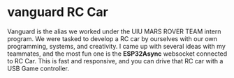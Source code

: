 # vanguard RC Car

Vanguard is the alias we worked under the UIU MARS ROVER TEAM intern program. We were tasked to develop a RC car by ourselves with our own programming, systems, and creativity. 
I came up with several ideas with my teammates, and the most fun one is the **ESP32Async** websocket connected to RC Car. This is fast and responsive, and you can drive that RC car with a USB Game controller.
